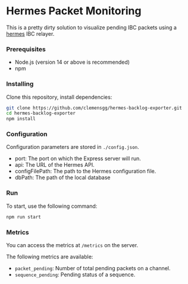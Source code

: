 # Hermes Packet Monitoring

This is a pretty dirty solution to visualize pending IBC packets using a [hermes](https://github.com/informalsystems/hermes) IBC relayer.

### Prerequisites

- Node.js (version 14 or above is recommended)
- npm

### Installing

Clone this repository, install dependencies:

```bash
git clone https://github.com/clemensgg/hermes-backlog-exporter.git
cd hermes-backlog-exporter
npm install
```

### Configuration

Configuration parameters are stored in `./config.json`. 

- port: The port on which the Express server will run.
- api: The URL of the Hermes API.
- configFilePath: The path to the Hermes configuration file.
- dbPath: The path of the local database

### Run

To start, use the following command:

```bash
npm run start
```

### Metrics

You can access the metrics at `/metrics` on the server.

The following metrics are available:

- `packet_pending`: Number of total pending packets on a channel.
- `sequence_pending`: Pending status of a sequence.